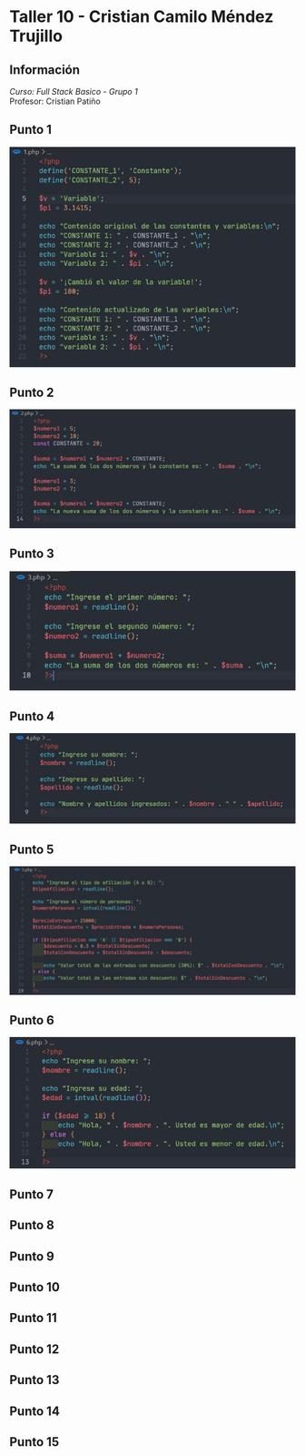 # Taller 10 - Cristian Camilo Méndez Trujillo
## Información

_Curso: Full Stack Basico - Grupo 1_ <br />
Profesor: Cristian Patiño

## Punto 1
![Punto1](https://github.com/ccmendezt/taller10/blob/main/Assets/1.JPG)<br />
## Punto 2
![Punto 2](https://github.com/ccmendezt/taller10/blob/main/Assets/2.JPG)<br />
## Punto 3
![Punto 3](https://github.com/ccmendezt/taller10/blob/main/Assets/3.JPG)<br />
## Punto 4
![Punto 4](https://github.com/ccmendezt/taller10/blob/main/Assets/4.JPG)<br />
## Punto 5
![Punto 5](https://github.com/ccmendezt/taller10/blob/main/Assets/5.JPG)<br />
## Punto 6
![Punto 5](https://github.com/ccmendezt/taller10/blob/main/Assets/6.JPG)<br />
## Punto 7

## Punto 8

## Punto 9

## Punto 10

## Punto 11

## Punto 12

## Punto 13

## Punto 14

## Punto 15
